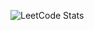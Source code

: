 ![LeetCode Stats](https://leetcard.jacoblin.cool/vokhactri?theme=dark&border=0)

<!--START_SECTION:waka-->
<!--END_SECTION:waka-->
